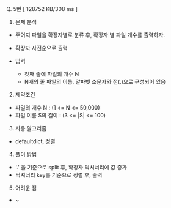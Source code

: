 Q. 5번 [ 128752 KB/308 ms ]

1. 문제 분석
- 주어지 파일을 확장자별로 분류 후, 확장자 별 파일 개수를 출력하자.
- 확장자 사전순으로 출력

- 입력
  - 첫째 줄에 파일의 개수 N
  - N개의 줄 파일의 이름, 알파벳 소문자와 점(.)으로 구성되어 있음

2. 제약조건
- 파일의 개수 N : (1 <= N <= 50,000)
- 파일 이름 S의 길이 : (3 <= |S| <= 100)

3. 사용 알고리즘
- defaultdict, 정렬

4. 풀이 방법
- '.' 을 기준으로 split 후, 확장자 딕셔너리에 값 증가
- 딕셔너리 key를 기준으로 정렬 후, 출력

5. 어려운 점
- ~